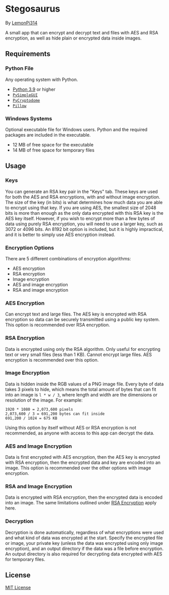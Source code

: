 # Stegosaurus
By [LemonPi314](https://github.com/LemonPi314)

A small app that can encrypt and decrypt text and files with AES and RSA encryption, as well as hide plain or encrypted data inside images.
## Requirements
### Python File
Any operating system with Python.
- [Python 3.9](https://www.python.org/downloads/) or higher
- [`PySimpleGUI`](https://pypi.org/project/PySimpleGUI/)
- [`PyCryptodome`](https://pypi.org/project/pycryptodome/)
- [`Pillow`](https://pypi.org/project/Pillow/)
### Windows Systems
Optional executable file for Windows users. Python and the required packages are included in the executable.
- 12 MB of free space for the executable
- 14 MB of free space for temporary files
## Usage
### Keys
You can generate an RSA key pair in the "Keys" tab. These keys are used for both the AES and RSA encryptions, with and without image encryption. The size of the key (in bits) is what determines how much data you are able to encrypt using that key. If you are using AES, the smallest size of 2048 bits is more than enough as the only data encrypted with this RSA key is the AES key itself. However, if you wish to encrypt more than a few bytes of data using purely RSA encryption, you will need to use a larger key, such as 3072 or 4096 bits. An 8192 bit option is included, but it is highly impractical, and it is better to simply use AES encryption instead.
### Encryption Options
There are 5 different combinations of encryption algorithms:  
- AES encryption
- RSA encryption
- Image encryption
- AES and image encryption
- RSA and image encryption
### AES Encryption
Can encrypt text and large files. The AES key is encrypted with RSA encryption so data can be securely transmitted using a public key system. This option is recommended over RSA encryption.
### RSA Encryption
Data is encrypted using only the RSA algorithm. Only useful for encrypting text or very small files (less than 1 KB). Cannot encrypt large files. AES encryption is recommended over this option.
### Image Encryption
Data is hidden inside the RGB values of a PNG image file. Every byte of data takes 3 pixels to hide, which means the total amount of bytes that can fit into an image is `l * w / 3`, where length and width are the dimensions or resolution of the image. For example: 
```
1920 * 1080 = 2,073,600 pixels
2,073,600 / 3 = 691,200 bytes can fit inside
691,200 / 1024 = 675 KB
```
Using this option by itself without AES or RSA encryption is not recommended, as anyone with access to this app can decrypt the data.
### AES and Image Encryption
Data is first encrypted with AES encryption, then the AES key is encrypted with RSA encryption, then the encrypted data and key are encoded into an image. This option is recommended over the other options with image encryption.
### RSA and Image Encryption
Data is encrypted with RSA encryption, then the encrypted data is encoded into an image. The same limitations outlined under [RSA Encryption](#rsa-encryption) apply here.
### Decryption
Decryption is done automatically, regardless of what encryptions were used and what kind of data was encrypted at the start. Specify the encrypted file or image, your private key (unless the data was encrypted using only image encryption), and an output directory if the data was a file before encryption. An output directory is also required for decrypting data encrypted with AES for temporary files.
## License
[MIT License](https://choosealicense.com/licenses/mit/)